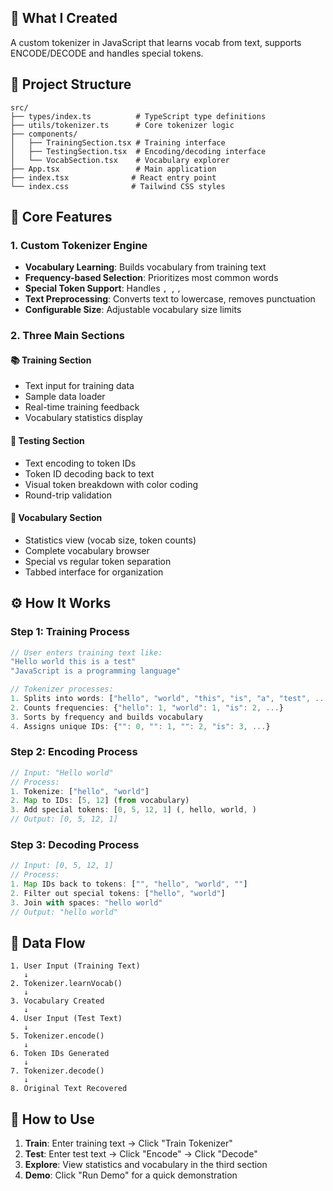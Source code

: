 ## 🎯 What I Created

A custom tokenizer in JavaScript that learns vocab from text, supports ENCODE/DECODE and handles special tokens.

## 📁 Project Structure

```
src/
├── types/index.ts          # TypeScript type definitions
├── utils/tokenizer.ts      # Core tokenizer logic
├── components/
│   ├── TrainingSection.tsx # Training interface
│   ├── TestingSection.tsx  # Encoding/decoding interface  
│   └── VocabSection.tsx    # Vocabulary explorer
├── App.tsx                 # Main application
├── index.tsx              # React entry point
└── index.css              # Tailwind CSS styles
```

## 🔧 Core Features

### 1. **Custom Tokenizer Engine**
- **Vocabulary Learning**: Builds vocabulary from training text
- **Frequency-based Selection**: Prioritizes most common words
- **Special Token Support**: Handles ``, ``, ``, ``
- **Text Preprocessing**: Converts text to lowercase, removes punctuation
- **Configurable Size**: Adjustable vocabulary size limits

### 2. **Three Main Sections**

#### 📚 **Training Section**
- Text input for training data
- Sample data loader
- Real-time training feedback
- Vocabulary statistics display

#### 🧪 **Testing Section** 
- Text encoding to token IDs
- Token ID decoding back to text
- Visual token breakdown with color coding
- Round-trip validation

#### 📖 **Vocabulary Section**
- Statistics view (vocab size, token counts)
- Complete vocabulary browser
- Special vs regular token separation
- Tabbed interface for organization

## ⚙️ How It Works

### **Step 1: Training Process**
```typescript
// User enters training text like:
"Hello world this is a test"
"JavaScript is a programming language"

// Tokenizer processes:
1. Splits into words: ["hello", "world", "this", "is", "a", "test", ...]
2. Counts frequencies: {"hello": 1, "world": 1, "is": 2, ...}
3. Sorts by frequency and builds vocabulary
4. Assigns unique IDs: {"": 0, "": 1, "": 2, "is": 3, ...}
```

### **Step 2: Encoding Process**
```typescript
// Input: "Hello world"
// Process:
1. Tokenize: ["hello", "world"]
2. Map to IDs: [5, 12] (from vocabulary)
3. Add special tokens: [0, 5, 12, 1] (, hello, world, )
// Output: [0, 5, 12, 1]
```

### **Step 3: Decoding Process**
```typescript
// Input: [0, 5, 12, 1]
// Process:
1. Map IDs back to tokens: ["", "hello", "world", ""]
2. Filter out special tokens: ["hello", "world"]
3. Join with spaces: "hello world"
// Output: "hello world"
```

## 🔄 Data Flow

```
1. User Input (Training Text)
   ↓
2. Tokenizer.learnVocab()
   ↓
3. Vocabulary Created
   ↓
4. User Input (Test Text)
   ↓
5. Tokenizer.encode()
   ↓
6. Token IDs Generated
   ↓
7. Tokenizer.decode()
   ↓
8. Original Text Recovered
```

## 🚀 How to Use

1. **Train**: Enter training text → Click "Train Tokenizer"
2. **Test**: Enter test text → Click "Encode" → Click "Decode"
3. **Explore**: View statistics and vocabulary in the third section
4. **Demo**: Click "Run Demo" for a quick demonstration